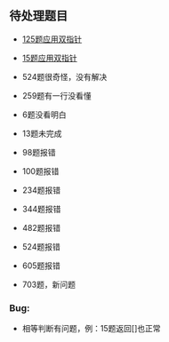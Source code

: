 ## 待处理题目

* [125题应用双指针](https://blog.csdn.net/qq_39722988/article/details/90753488)
* [15题应用双指针](https://blog.csdn.net/kingJamesbond/article/details/109212118)
* 524题很奇怪，没有解决
* 259题有一行没看懂
* 6题没看明白
* 13题未完成


* 98题报错
* 100题报错
* 234题报错
* 344题报错
* 482题报错
* 524题报错
* 605题报错
* 703题，新问题

### Bug:
* 相等判断有问题，例：15题返回[]也正常
